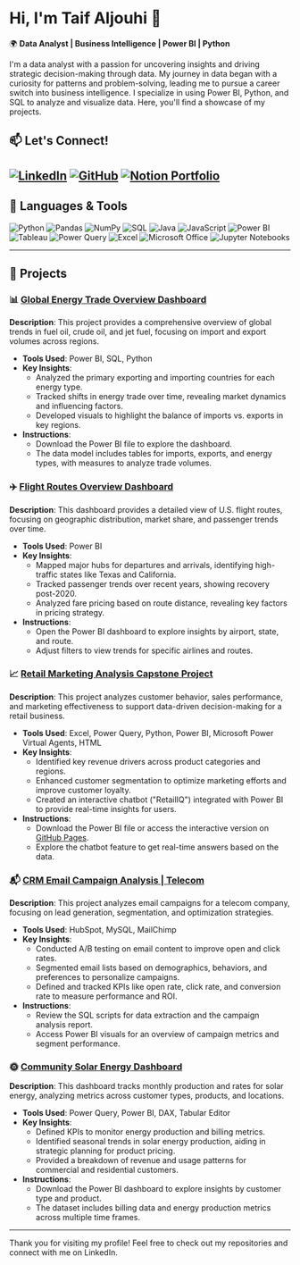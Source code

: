 # Hi, I'm Taif Aljouhi 👋

🌍 **Data Analyst | Business Intelligence | Power BI | Python**

I'm a data analyst with a passion for uncovering insights and driving strategic decision-making through data. My journey in data began with a curiosity for patterns and problem-solving, leading me to pursue a career switch into business intelligence. I specialize in using Power BI, Python, and SQL to analyze and visualize data. Here, you'll find a showcase of my projects.

## 📫 Let's Connect!
[![LinkedIn](https://img.shields.io/badge/LinkedIn-0A66C2?style=for-the-badge&logo=linkedin&logoColor=white)](https://linkedin.com/in/taifabdullahjh)
[![GitHub](https://img.shields.io/badge/GitHub-181717?style=for-the-badge&logo=github&logoColor=white)](https://github.com/taifabdullah-99)
[![Notion Portfolio](https://img.shields.io/badge/Portfolio-000000?style=for-the-badge&logo=notion&logoColor=white)](https://bronze-jupiter-64c.notion.site/Taif-Aljouhi-1361444fe73680fc83e3ec4fd4567c3a)
---

## 🔧 Languages & Tools

![Python](https://img.shields.io/badge/Python-3776AB?style=flat&logo=python&logoColor=white) ![Pandas](https://img.shields.io/badge/Pandas-150458?style=flat&logo=pandas&logoColor=white) ![NumPy](https://img.shields.io/badge/NumPy-013243?style=flat&logo=numpy&logoColor=white) ![SQL](https://img.shields.io/badge/SQL-4479A1?style=flat&logo=postgresql&logoColor=white) ![Java](https://img.shields.io/badge/Java-007396?style=flat&logo=java&logoColor=white) ![JavaScript](https://img.shields.io/badge/JavaScript-F7DF1E?style=flat&logo=javascript&logoColor=black) ![Power BI](https://img.shields.io/badge/Power%20BI-F2C811?style=flat&logo=power-bi&logoColor=black) ![Tableau](https://img.shields.io/badge/Tableau-E97627?style=flat&logo=tableau&logoColor=white) ![Power Query](https://img.shields.io/badge/Power%20Query-0078D4?style=flat&logo=microsoft-excel&logoColor=white) ![Excel](https://img.shields.io/badge/Excel-217346?style=flat&logo=microsoft-excel&logoColor=white) ![Microsoft Office](https://img.shields.io/badge/Microsoft%20Office-D83B01?style=flat&logo=microsoft-office&logoColor=white) ![Jupyter Notebooks](https://img.shields.io/badge/Jupyter-F37626?style=flat&logo=jupyter&logoColor=white)



---

## 📝 Projects

### 📊 [Global Energy Trade Overview Dashboard](https://github.com/username/global-energy-trade-dashboard)
**Description**: This project provides a comprehensive overview of global trends in fuel oil, crude oil, and jet fuel, focusing on import and export volumes across regions.
- **Tools Used**: Power BI, SQL, Python
- **Key Insights**:
  - Analyzed the primary exporting and importing countries for each energy type.
  - Tracked shifts in energy trade over time, revealing market dynamics and influencing factors.
  - Developed visuals to highlight the balance of imports vs. exports in key regions.
- **Instructions**:
  - Download the Power BI file to explore the dashboard.
  - The data model includes tables for imports, exports, and energy types, with measures to analyze trade volumes.

### ✈️ [Flight Routes Overview Dashboard](https://github.com/username/flight-routes-overview)
**Description**: This dashboard provides a detailed view of U.S. flight routes, focusing on geographic distribution, market share, and passenger trends over time.
- **Tools Used**: Power BI
- **Key Insights**:
  - Mapped major hubs for departures and arrivals, identifying high-traffic states like Texas and California.
  - Tracked passenger trends over recent years, showing recovery post-2020.
  - Analyzed fare pricing based on route distance, revealing key factors in pricing strategy.
- **Instructions**:
  - Open the Power BI dashboard to explore insights by airport, state, and route.
  - Adjust filters to view trends for specific airlines and routes.

### 📈 [Retail Marketing Analysis Capstone Project](https://github.com/username/retail-marketing-analysis)
**Description**: This project analyzes customer behavior, sales performance, and marketing effectiveness to support data-driven decision-making for a retail business.
- **Tools Used**: Excel, Power Query, Python, Power BI, Microsoft Power Virtual Agents, HTML
- **Key Insights**:
  - Identified key revenue drivers across product categories and regions.
  - Enhanced customer segmentation to optimize marketing efforts and improve customer loyalty.
  - Created an interactive chatbot ("RetailIQ") integrated with Power BI to provide real-time insights for users.
- **Instructions**:
  - Download the Power BI file or access the interactive version on [GitHub Pages](https://username.github.io/retail-marketing-analysis).
  - Explore the chatbot feature to get real-time answers based on the data.

### 📬 [CRM Email Campaign Analysis | Telecom](https://github.com/username/crm-email-campaign-analysis)
**Description**: This project analyzes email campaigns for a telecom company, focusing on lead generation, segmentation, and optimization strategies.
- **Tools Used**: HubSpot, MySQL, MailChimp
- **Key Insights**:
  - Conducted A/B testing on email content to improve open and click rates.
  - Segmented email lists based on demographics, behaviors, and preferences to personalize campaigns.
  - Defined and tracked KPIs like open rate, click rate, and conversion rate to measure performance and ROI.
- **Instructions**:
  - Review the SQL scripts for data extraction and the campaign analysis report.
  - Access Power BI visuals for an overview of campaign metrics and segment performance.

### 🌞 [Community Solar Energy Dashboard](https://github.com/username/community-solar-dashboard)
**Description**: This dashboard tracks monthly production and rates for solar energy, analyzing metrics across customer types, products, and locations.
- **Tools Used**: Power Query, Power BI, DAX, Tabular Editor
- **Key Insights**:
  - Defined KPIs to monitor energy production and billing metrics.
  - Identified seasonal trends in solar energy production, aiding in strategic planning for product pricing.
  - Provided a breakdown of revenue and usage patterns for commercial and residential customers.
- **Instructions**:
  - Download the Power BI dashboard to explore insights by customer type and product.
  - The dataset includes billing data and energy production metrics across multiple time frames.

---
Thank you for visiting my profile! Feel free to check out my repositories and connect with me on LinkedIn.
